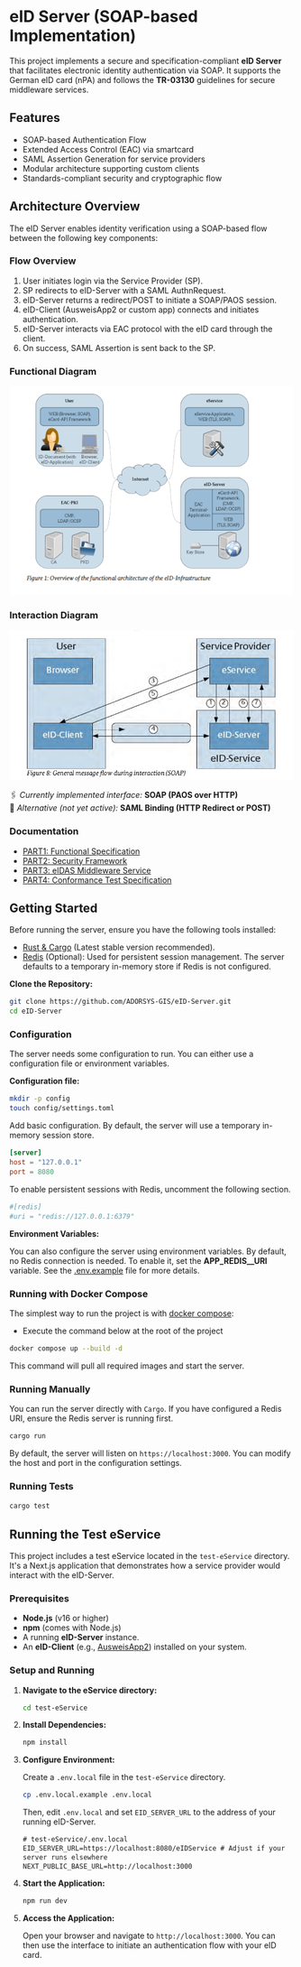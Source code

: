 # eID Server (SOAP-based Implementation)

This project implements a secure and specification-compliant **eID Server** that facilitates electronic identity authentication via SOAP. It supports the German eID card (nPA) and follows the **TR-03130** guidelines for secure middleware services.

## Features

- SOAP-based Authentication Flow
- Extended Access Control (EAC) via smartcard
- SAML Assertion Generation for service providers
- Modular architecture supporting custom clients
- Standards-compliant security and cryptographic flow

## Architecture Overview

The eID Server enables identity verification using a SOAP-based flow between the following key components:

### Flow Overview

1. User initiates login via the Service Provider (SP).
2. SP redirects to eID-Server with a SAML AuthnRequest.
3. eID-Server returns a redirect/POST to initiate a SOAP/PAOS session.
4. eID-Client (AusweisApp2 or custom app) connects and initiates authentication.
5. eID-Server interacts via EAC protocol with the eID card through the client.
6. On success, SAML Assertion is sent back to the SP.

### Functional Diagram

![functional](/assets/functional.png)

### Interaction Diagram

![interaction](/assets/interaction.png)

🖇️ _Currently implemented interface:_ **SOAP (PAOS over HTTP)**  
🧩 _Alternative (not yet active):_ **SAML Binding (HTTP Redirect or POST)**

### Documentation

- [PART1: Functional Specification](https://www.bsi.bund.de/SharedDocs/Downloads/DE/BSI/Publikationen/TechnischeRichtlinien/TR03130/TR-03130_TR-eID-Server_Part1.pdf?__blob=publicationFile&v=3)
- [PART2: Security Framework](https://www.bsi.bund.de/SharedDocs/Downloads/DE/BSI/Publikationen/TechnischeRichtlinien/TR03130/TR-03130_TR-eID-Server_Part2.pdf?__blob=publicationFile&v=1)
- [PART3: eIDAS Middleware Service](https://www.bsi.bund.de/SharedDocs/Downloads/DE/BSI/Publikationen/TechnischeRichtlinien/TR03130/TR-03130_TR-eID-Server_Part3.pdf?__blob=publicationFile&v=3)
- [PART4: Conformance Test Specification](https://www.bsi.bund.de/SharedDocs/Downloads/DE/BSI/Publikationen/TechnischeRichtlinien/TR03130/TR-03130_TR-eID-Server_Part4.pdf?__blob=publicationFile&v=3)

## Getting Started

Before running the server, ensure you have the following tools installed:

- [Rust & Cargo](https://www.rust-lang.org/tools/install) (Latest stable version recommended).
- [Redis](https://redis.io/download) (Optional): Used for persistent session management. The server defaults to a temporary in-memory store if Redis is not configured.

**Clone the Repository:**

```bash
git clone https://github.com/ADORSYS-GIS/eID-Server.git
cd eID-Server
```

### Configuration

The server needs some configuration to run. You can either use a configuration file or environment variables.

**Configuration file:**

```bash
mkdir -p config
touch config/settings.toml
```

Add basic configuration. By default, the server will use a temporary in-memory session store.

```toml
[server]
host = "127.0.0.1"
port = 8080
```

To enable persistent sessions with Redis, uncomment the following section.

```toml
#[redis]
#uri = "redis://127.0.0.1:6379"
```

**Environment Variables:**

You can also configure the server using environment variables. By default, no Redis connection is needed. To enable it, set the **APP_REDIS\_\_URI** variable. See the [.env.example](.env.example) file for more details.

### Running with Docker Compose

The simplest way to run the project is with [docker compose](https://docs.docker.com/compose/):

- Execute the command below at the root of the project

```sh
docker compose up --build -d
```

This command will pull all required images and start the server.

### Running Manually

You can run the server directly with `Cargo`. If you have configured a Redis URI, ensure the Redis server is running first.

```bash
cargo run
```

By default, the server will listen on `https://localhost:3000`. You can modify the host and port in the configuration settings.

### Running Tests

```bash
cargo test
```

## Running the Test eService

This project includes a test eService located in the `test-eService` directory. It's a Next.js application that demonstrates how a service provider would interact with the eID-Server.

### Prerequisites

- **Node.js** (v16 or higher)
- **npm** (comes with Node.js)
- A running **eID-Server** instance.
- An **eID-Client** (e.g., [AusweisApp2](https://www.ausweisapp.bund.de/)) installed on your system.

### Setup and Running

1.  **Navigate to the eService directory:**

    ```bash
    cd test-eService
    ```

2.  **Install Dependencies:**

    ```bash
    npm install
    ```

3.  **Configure Environment:**

    Create a `.env.local` file in the `test-eService` directory.

    ```bash
    cp .env.local.example .env.local
    ```

    Then, edit `.env.local` and set `EID_SERVER_URL` to the address of your running eID-Server.

    ```
    # test-eService/.env.local
    EID_SERVER_URL=https://localhost:8080/eIDService # Adjust if your server runs elsewhere
    NEXT_PUBLIC_BASE_URL=http://localhost:3000
    ```

4.  **Start the Application:**

    ```bash
    npm run dev
    ```

5.  **Access the Application:**

    Open your browser and navigate to `http://localhost:3000`. You can then use the interface to initiate an authentication flow with your eID card.

